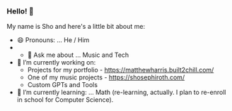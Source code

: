 ### Hello! 👋

My name is Sho and here's a little bit about me:

- 😄 Pronouns: ... He / Him
- - 💬 Ask me about ... Music and Tech
- 🔭 I’m currently working on:
  - Projects for my portfolio - https://matthewharris.built2chill.com/
  - One of my music projects - https://shosephiroth.com/
  - Custom GPTs and Tools
- 🌱 I’m currently learning: ... Math (re-learning, actually. I plan to re-enroll in school for Computer Science).

<!--
**Mattx2k1/Mattx2k1** is a ✨ _special_ ✨ repository because its `README.md` (this file) appears on your GitHub profile.

Here are some ideas to get you started:

- 🔭 I’m currently working on ...
- 🌱 I’m currently learning ...
- 👯 I’m looking to collaborate on ...
- 🤔 I’m looking for help with ...
- 💬 Ask me about ...
- 📫 How to reach me: ...
- 😄 Pronouns: ...
- ⚡ Fun fact: ...
- 🌱 I’m currently learning: ... Math (re-learning actually. I plan to re-enroll in school for Computer Science.
- 👯 I’m looking to collaborate on: ... Front-End Development Projects and Music
- 💬 Ask me about: ... Making music, Astrology, Pokemon, Digimon
- ⚡ Fun fact: ...  I have three fur babies (cats but I love dogs too!)
-->
<!--
![Matthew Harris LC grad](https://user-images.githubusercontent.com/44537080/175759028-fe1d1d41-c76e-462d-a24c-0e096a1c6e99.jpg)
-->
